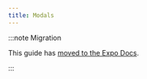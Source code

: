 ```yaml
---
title: Modals
---
```


:::note Migration

This guide has [moved to the Expo Docs](https://docs.expo.dev/router/advanced/modals/).

:::
